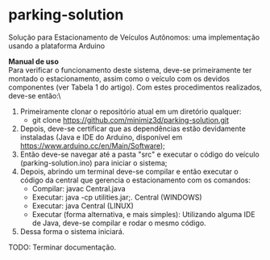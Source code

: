 # parking-solution
Solução para Estacionamento de Veículos Autônomos: uma implementação usando a plataforma Arduino

**Manual de uso**\
Para verificar o funcionamento deste sistema, deve-se primeiramente ter montado o estacionamento, assim como o veículo com os devidos componentes (ver Tabela 1 do artigo). Com estes procedimentos realizados, deve-se então:\

1. Primeiramente clonar o repositório atual em um diretório qualquer:
    * git clone https://github.com/minimiz3d/parking-solution.git
2. Depois, deve-se certificar que as dependências estão devidamente instaladas (Java e IDE do Arduino, disponível em https://www.arduino.cc/en/Main/Software);
3. Então deve-se navegar até a pasta "src" e executar o código do veículo (parking-solution.ino) para iniciar o sistema;
4. Depois, abrindo um terminal deve-se compilar e então executar o código da central que gerencia o estacionamento com os comandos:
    * Compilar: javac Central.java
    * Executar: java -cp utilities.jar;. Central (WINDOWS)
    * Executar: java Central (LINUX)
    * Executar (forma alternativa, e mais simples): Utilizando alguma IDE de Java, deve-se compilar e rodar o mesmo código.
5. Dessa forma o sistema iniciará.

TODO: Terminar documentação.